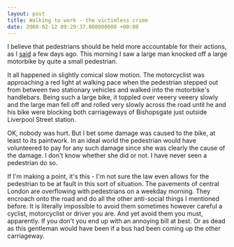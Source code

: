 ```yaml
---
layout: post
title: Walking to work - the victimless crime
date: 2008-02-12 09:29:37.000000000 +00:00
---
```

I believe that pedestrians should be held more accountable for their actions, as I <a target="_blank" href="https://blog.dominicsayers.com/2008/01/30/cycling-to-work-why-people-hate-cyclists-part-3/">said</a> a few days ago. This morning I saw a large man knocked off a large motorbike by quite a small pedestrian.

It all happened in slightly comical slow motion. The motorcyclist was approaching a red light at walking pace when the pedestrian stepped out from between two stationary vehicles and walked into the motorbike's handlebars. Being such a large bike, it toppled over veeery veeery slowly and the large man fell off and rolled very slowly across the road until he and his bike were blocking both carriageways of Bishopsgate just outside Liverpool Street station.

OK, nobody was hurt. But I bet some damage was caused to the bike, at least to its paintwork. In an ideal world the pedestrian would have volunteered to pay for any such damage since she was clearly the cause of the damage. I don't know whether she did or not. I have never seen a pedestrian do so.

If I'm making a point, it's this - I'm not sure the law even allows for the pedestrian to be at fault in this sort of situation. The pavements of central London are overflowing with pedestrians on a weekday morning. They encroach onto the road and do all the other anti-social things I mentioned before. It is literally impossible to avoid them sometimes however careful a cyclist, motorcyclist or driver you are. And yet avoid them you must, apparently. If you don't you end up with an annoying bill at best. Or as dead as this gentleman would have been if a bus had been coming up the other carriageway.
